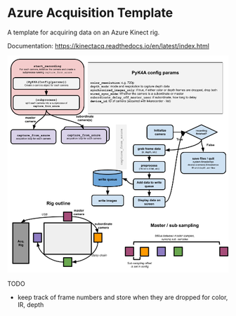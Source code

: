 Azure Acquisition Template
==============================

A template for acquiring  data on an Azure Kinect rig.

Documentation: https://kinectacq.readthedocs.io/en/latest/index.html

![Acqusition pipeline](docs/files/Azure-acquisition.png)

TODO
- keep track of frame numbers and store when they are dropped for color, IR, depth